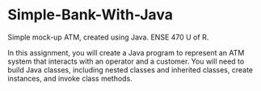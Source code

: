# Simple-Bank-With-Java
Simple mock-up ATM, created using Java. ENSE 470 U of R.

In this assignment, you will create a Java program to represent an ATM system that interacts with an operator and a customer. You will
need to build Java classes, including nested classes and inherited classes, create instances, and invoke class methods.
